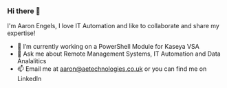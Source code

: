 ### Hi there 👋

I'm Aaron Engels, I love IT Automation and like to collaborate and share my expertise! 

- 🔭 I’m currently working on a PowerShell Module for Kaseya VSA
- 💬 Ask me about Remote Management Systems, IT Automation and Data Analalitics
- 📫 Email me at aaron@aetechnologies.co.uk or you can find me on LinkedIn

<!--
**aaronengels/aaronengels** is a ✨ _special_ ✨ repository because its `README.md` (this file) appears on your GitHub profile.

Here are some ideas to get you started:

- 🔭 I’m currently working on ...
- 🌱 I’m currently learning ...
- 👯 I’m looking to collaborate on ...
- 🤔 I’m looking for help with ...
- 💬 Ask me about ...
- 📫 How to reach me: ...
- 😄 Pronouns: ...
- ⚡ Fun fact: ...
-->
